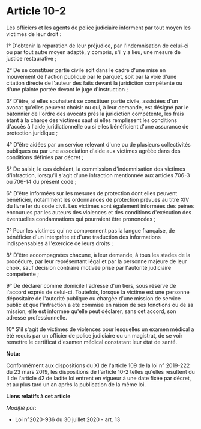 # Article 10-2

Les officiers et les agents de police judiciaire informent par tout moyen les victimes de leur droit :

1° D'obtenir la réparation de leur préjudice, par l'indemnisation de celui-ci ou par tout autre moyen adapté, y compris, s'il
y a lieu, une mesure de justice restaurative ;

2° De se constituer partie civile soit dans le cadre d'une mise en mouvement de l'action publique par le parquet, soit par la
voie d'une citation directe de l'auteur des faits devant la juridiction compétente ou d'une plainte portée devant le juge
d'instruction ;

3° D'être, si elles souhaitent se constituer partie civile, assistées d'un avocat qu'elles peuvent choisir ou qui, à leur
demande, est désigné par le bâtonnier de l'ordre des avocats près la juridiction compétente, les frais étant à la charge des
victimes sauf si elles remplissent les conditions d'accès à l'aide juridictionnelle ou si elles bénéficient d'une assurance
de protection juridique ;

4° D'être aidées par un service relevant d'une ou de plusieurs collectivités publiques ou par une association d'aide aux
victimes agréée dans des conditions définies par décret ;

5° De saisir, le cas échéant, la commission d'indemnisation des victimes d'infraction, lorsqu'il s'agit d'une infraction
mentionnée aux articles 706-3 ou 706-14 du présent code ;

6° D'être informées sur les mesures de protection dont elles peuvent bénéficier, notamment les ordonnances de protection
prévues au titre XIV du livre Ier du code civil. Les victimes sont également informées des peines encourues par les auteurs
des violences et des conditions d'exécution des éventuelles condamnations qui pourraient être prononcées ;

7° Pour les victimes qui ne comprennent pas la langue française, de bénéficier d'un interprète et d'une traduction des
informations indispensables à l'exercice de leurs droits ;

8° D'être accompagnées chacune, à leur demande, à tous les stades de la procédure, par leur représentant légal et par la
personne majeure de leur choix, sauf décision contraire motivée prise par l'autorité judiciaire compétente ;

9° De déclarer comme domicile l'adresse d'un tiers, sous réserve de l'accord exprès de celui-ci. Toutefois, lorsque la
victime est une personne dépositaire de l'autorité publique ou chargée d'une mission de service public et que l'infraction a
été commise en raison de ses fonctions ou de sa mission, elle est informée qu'elle peut déclarer, sans cet accord, son
adresse professionnelle.

10° S'il s'agit de victimes de violences pour lesquelles un examen médical a été requis par un officier de police judiciaire
ou un magistrat, de se voir remettre le certificat d'examen médical constatant leur état de santé.

**Nota:**

Conformément aux dispositions du XI de l'article 109 de la loi n° 2019-222 du 23 mars 2019, les dispositions de l'article
10-2 telles qu'elles résultent du II de l'article 42 de ladite loi entrent en vigueur à une date fixée par décret, et au plus
tard un an après la publication de la même loi.

**Liens relatifs à cet article**

_Modifié par_:

  - Loi n°2020-936 du 30 juillet 2020 - art. 13
